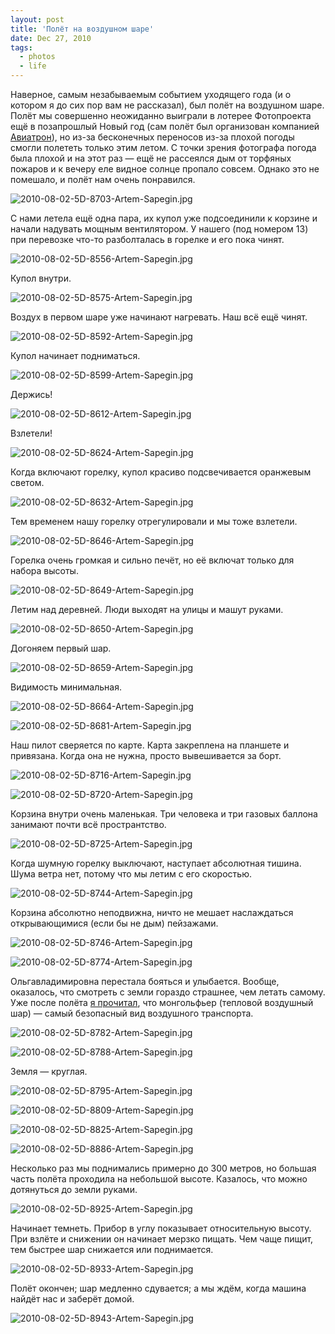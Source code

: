 ```yaml
---
layout: post
title: 'Полёт на воздушном шаре'
date: Dec 27, 2010
tags:
  - photos
  - life
---
```


Наверное, самым незабываемым событием уходящего года (и о котором я до сих пор вам не рассказал), был полёт на воздушном шаре. Полёт мы совершенно неожиданно выиграли в лотерее Фотопроекта ещё в позапрошлый Новый год (сам полёт был организован компанией [Авиатрон](http://aviatron.ru/)), но из-за бесконечных переносов из-за плохой погоды смогли полететь только этим летом. С точки зрения фотографа погода была плохой и на этот раз — ещё не рассеялся дым от торфяных пожаров и к вечеру еле видное солнце пропало совсем. Однако это не помешало, и полёт нам очень понравился.

![2010-08-02-5D-8703-Artem-Sapegin.jpg](upload://2010-08-02-5D-8703-Artem-Sapegin.jpg)

<!--more-->

С нами летела ещё одна пара, их купол уже подсоединили к корзине и начали надувать мощным вентилятором. У нашего (под номером 13) при перевозке что-то разболталась в горелке и его пока чинят.

![2010-08-02-5D-8556-Artem-Sapegin.jpg](upload://2010-08-02-5D-8556-Artem-Sapegin.jpg)

Купол внутри.

![2010-08-02-5D-8575-Artem-Sapegin.jpg](upload://2010-08-02-5D-8575-Artem-Sapegin.jpg)

Воздух в первом шаре уже начинают нагревать. Наш всё ещё чинят.

![2010-08-02-5D-8592-Artem-Sapegin.jpg](upload://2010-08-02-5D-8592-Artem-Sapegin.jpg)

Купол начинает подниматься.

![2010-08-02-5D-8599-Artem-Sapegin.jpg](upload://2010-08-02-5D-8599-Artem-Sapegin.jpg)

Держись!

![2010-08-02-5D-8612-Artem-Sapegin.jpg](upload://2010-08-02-5D-8612-Artem-Sapegin.jpg)

Взлетели!

![2010-08-02-5D-8624-Artem-Sapegin.jpg](upload://2010-08-02-5D-8624-Artem-Sapegin.jpg)

Когда включают горелку, купол красиво подсвечивается оранжевым светом.

![2010-08-02-5D-8632-Artem-Sapegin.jpg](upload://2010-08-02-5D-8632-Artem-Sapegin.jpg)

Тем временем нашу горелку отрегулировали и мы тоже взлетели.

![2010-08-02-5D-8646-Artem-Sapegin.jpg](upload://2010-08-02-5D-8646-Artem-Sapegin.jpg)

Горелка очень громкая и сильно печёт, но её включат только для набора высоты.

![2010-08-02-5D-8649-Artem-Sapegin.jpg](upload://2010-08-02-5D-8649-Artem-Sapegin.jpg)

Летим над деревней. Люди выходят на улицы и машут руками.

![2010-08-02-5D-8650-Artem-Sapegin.jpg](upload://2010-08-02-5D-8650-Artem-Sapegin.jpg)

Догоняем первый шар.

![2010-08-02-5D-8659-Artem-Sapegin.jpg](upload://2010-08-02-5D-8659-Artem-Sapegin.jpg)

Видимость минимальная.

![2010-08-02-5D-8664-Artem-Sapegin.jpg](upload://2010-08-02-5D-8664-Artem-Sapegin.jpg)

![2010-08-02-5D-8681-Artem-Sapegin.jpg](upload://2010-08-02-5D-8681-Artem-Sapegin.jpg)

Наш пилот сверяется по карте. Карта закреплена на планшете и привязана. Когда она не нужна, просто вывешивается за борт.

![2010-08-02-5D-8716-Artem-Sapegin.jpg](upload://2010-08-02-5D-8716-Artem-Sapegin.jpg)

![2010-08-02-5D-8720-Artem-Sapegin.jpg](upload://2010-08-02-5D-8720-Artem-Sapegin.jpg)

Корзина внутри очень маленькая. Три человека и три газовых баллона занимают почти всё пространтство.

![2010-08-02-5D-8725-Artem-Sapegin.jpg](upload://2010-08-02-5D-8725-Artem-Sapegin.jpg)

Когда шумную горелку выключают, наступает абсолютная тишина. Шума ветра нет, потому что мы летим с его скоростью.

![2010-08-02-5D-8744-Artem-Sapegin.jpg](upload://2010-08-02-5D-8744-Artem-Sapegin.jpg)

Корзина абсолютно неподвижна, ничто не мешает наслаждаться открывающимися (если бы не дым) пейзажами.

![2010-08-02-5D-8746-Artem-Sapegin.jpg](upload://2010-08-02-5D-8746-Artem-Sapegin.jpg)

![2010-08-02-5D-8774-Artem-Sapegin.jpg](upload://2010-08-02-5D-8774-Artem-Sapegin.jpg)

Ольгавладимировна перестала бояться и улыбается. Вообще, оказалось, что смотреть с земли гораздо страшнее, чем летать самому. Уже после полёта [я прочитал](http://ru.wikipedia.org/wiki/Крупнейшие_катастрофы_монгольфьеров), что монгольфьер (тепловой воздушный шар) — самый безопасный вид воздушного транспорта.

![2010-08-02-5D-8782-Artem-Sapegin.jpg](upload://2010-08-02-5D-8782-Artem-Sapegin.jpg)

![2010-08-02-5D-8788-Artem-Sapegin.jpg](upload://2010-08-02-5D-8788-Artem-Sapegin.jpg)

Земля — круглая.

![2010-08-02-5D-8795-Artem-Sapegin.jpg](upload://2010-08-02-5D-8795-Artem-Sapegin.jpg)

![2010-08-02-5D-8809-Artem-Sapegin.jpg](upload://2010-08-02-5D-8809-Artem-Sapegin.jpg)

![2010-08-02-5D-8825-Artem-Sapegin.jpg](upload://2010-08-02-5D-8825-Artem-Sapegin.jpg)

![2010-08-02-5D-8886-Artem-Sapegin.jpg](upload://2010-08-02-5D-8886-Artem-Sapegin.jpg)

Несколько раз мы поднимались примерно до 300 метров, но большая часть полёта проходила на небольшой высоте. Казалось, что можно дотянуться до земли руками.

![2010-08-02-5D-8925-Artem-Sapegin.jpg](upload://2010-08-02-5D-8925-Artem-Sapegin.jpg)

Начинает темнеть. Прибор в углу показывает относительную высоту. При взлёте и снижении он начинает мерзко пищать. Чем чаще пищит, тем быстрее шар снижается или поднимается.

![2010-08-02-5D-8933-Artem-Sapegin.jpg](upload://2010-08-02-5D-8933-Artem-Sapegin.jpg)

Полёт окончен; шар медленно сдувается; а мы ждём, когда машина найдёт нас и заберёт домой.

![2010-08-02-5D-8943-Artem-Sapegin.jpg](upload://2010-08-02-5D-8943-Artem-Sapegin.jpg)
